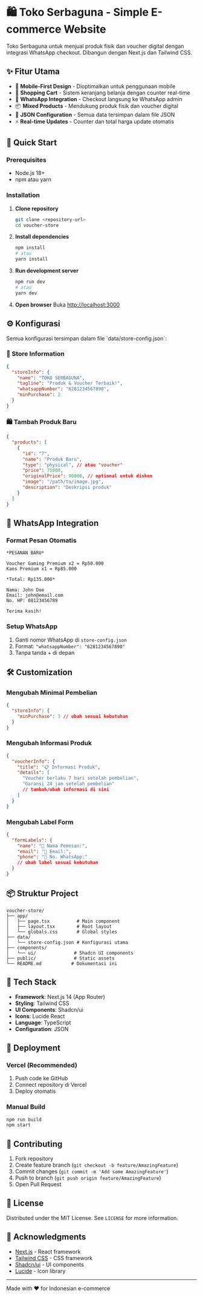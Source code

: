 # 🛍️ Toko Serbaguna - Simple E-commerce Website

Toko Serbaguna untuk menjual produk fisik dan voucher digital dengan integrasi WhatsApp checkout. Dibangun dengan Next.js dan Tailwind CSS.

## ✨ Fitur Utama

- 📱 **Mobile-First Design** - Dioptimalkan untuk penggunaan mobile
- 🛒 **Shopping Cart** - Sistem keranjang belanja dengan counter real-time
- 💬 **WhatsApp Integration** - Checkout langsung ke WhatsApp admin
- 📦 **Mixed Products** - Mendukung produk fisik dan voucher digital
- 🔧 **JSON Configuration** - Semua data tersimpan dalam file JSON
- ⚡ **Real-time Updates** - Counter dan total harga update otomatis

## 🚀 Quick Start

### Prerequisites

- Node.js 18+
- npm atau yarn

### Installation

1. **Clone repository**

   ```bash
   git clone <repository-url>
   cd voucher-store
   ```

2. **Install dependencies**

   ```bash
   npm install
   # atau
   yarn install
   ```

3. **Run development server**

   ```bash
   npm run dev
   # atau
   yarn dev
   ```

4. **Open browser**
   Buka [http://localhost:3000](http://localhost:3000)

## ⚙️ Konfigurasi

Semua konfigurasi tersimpan dalam file \`data/store-config.json\`:

### 🏪 Store Information

```json
{
  "storeInfo": {
    "name": "TOKO SERBAGUNA",
    "tagline": "Produk & Voucher Terbaik!",
    "whatsappNumber": "6281234567890",
    "minPurchase": 2
  }
}
```

### 🛍️ Tambah Produk Baru

```json
{
  "products": [
    {
      "id": "7",
      "name": "Produk Baru",
      "type": "physical", // atau "voucher"
      "price": 75000,
      "originalPrice": 90000, // optional untuk diskon
      "image": "/path/to/image.jpg",
      "description": "Deskripsi produk"
    }
  ]
}
```

## 💬 WhatsApp Integration

### Format Pesan Otomatis

```
*PESANAN BARU*

Voucher Gaming Premium x2 = Rp50.000
Kaos Premium x1 = Rp85.000

*Total: Rp135.000*

Nama: John Doe
Email: john@email.com
No. HP: 08123456789

Terima kasih!
```

### Setup WhatsApp

1. Ganti nomor WhatsApp di `store-config.json`
2. Format: `"whatsappNumber": "6281234567890"`
3. Tanpa tanda + di depan

## 🛠️ Customization

### Mengubah Minimal Pembelian

```json
{
  "storeInfo": {
    "minPurchase": 3 // ubah sesuai kebutuhan
  }
}
```

### Mengubah Informasi Produk

```json
{
  "voucherInfo": {
    "title": "📋 Informasi Produk",
    "details": [
      "Voucher berlaku 7 hari setelah pembelian",
      "Garansi 24 jam setelah pembelian"
      // tambah/ubah informasi di sini
    ]
  }
}
```

### Mengubah Label Form

```json
{
  "formLabels": {
    "name": "👤 Nama Pemesan:",
    "email": "📧 Email:",
    "phone": "📱 No. WhatsApp:"
    // ubah label sesuai kebutuhan
  }
}
```

## 📦 Struktur Project

```
voucher-store/
├── app/
│   ├── page.tsx          # Main component
│   ├── layout.tsx        # Root layout
│   └── globals.css       # Global styles
├── data/
│   └── store-config.json # Konfigurasi utama
├── components/
│   └── ui/              # Shadcn UI components
├── public/              # Static assets
└── README.md           # Dokumentasi ini
```

## 🔧 Tech Stack

- **Framework**: Next.js 14 (App Router)
- **Styling**: Tailwind CSS
- **UI Components**: Shadcn/ui
- **Icons**: Lucide React
- **Language**: TypeScript
- **Configuration**: JSON

## 🚀 Deployment

### Vercel (Recommended)

1. Push code ke GitHub
2. Connect repository di Vercel
3. Deploy otomatis

### Manual Build

```bash
npm run build
npm start
```

## 🤝 Contributing

1. Fork repository
2. Create feature branch (`git checkout -b feature/AmazingFeature`)
3. Commit changes (`git commit -m 'Add some AmazingFeature'`)
4. Push to branch (`git push origin feature/AmazingFeature`)
5. Open Pull Request

## 📄 License

Distributed under the MIT License. See `LICENSE` for more information.

## 🙏 Acknowledgments

- [Next.js](https://nextjs.org/) - React framework
- [Tailwind CSS](https://tailwindcss.com/) - CSS framework
- [Shadcn/ui](https://ui.shadcn.com/) - UI components
- [Lucide](https://lucide.dev/) - Icon library

---

Made with ❤️ for Indonesian e-commerce
